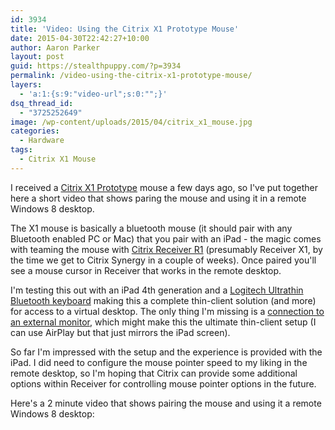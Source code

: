 ```yaml
---
id: 3934
title: 'Video: Using the Citrix X1 Prototype Mouse'
date: 2015-04-30T22:42:27+10:00
author: Aaron Parker
layout: post
guid: https://stealthpuppy.com/?p=3934
permalink: /video-using-the-citrix-x1-prototype-mouse/
layers:
  - 'a:1:{s:9:"video-url";s:0:"";}'
dsq_thread_id:
  - "3725252649"
image: /wp-content/uploads/2015/04/citrix_x1_mouse.jpg
categories:
  - Hardware
tags:
  - Citrix X1 Mouse
---
```

I received a [Citrix X1 Prototype](http://www.citrix.com/go/citrix-mouse.html) mouse a few days ago, so I've put together here a short video that shows paring the mouse and using it in a remote Windows 8 desktop.

The X1 mouse is basically a bluetooth mouse (it should pair with any Bluetooth enabled PC or Mac) that you pair with an iPad - the magic comes with teaming the mouse with [Citrix Receiver R1](https://itunes.apple.com/au/app/r1/id491797345?mt=8) (presumably Receiver X1, by the time we get to Citrix Synergy in a couple of weeks). Once paired you'll see a mouse cursor in Receiver that works in the remote desktop.

I'm testing this out with an iPad 4th generation and a [Logitech Ultrathin Bluetooth keyboard](http://www.logitech.com/en-au/product/ultrathin-keyboard-cover) making this a complete thin-client solution (and more) for access to a virtual desktop. The only thing I'm missing is a [connection to an external monitor](http://store.apple.com/au/product/MD826AM/A/lightning-digital-av-adapter), which might make this the ultimate thin-client setup (I can use AirPlay but that just mirrors the iPad screen).

So far I'm impressed with the setup and the experience is provided with the iPad. I did need to configure the mouse pointer speed to my liking in the remote desktop, so I'm hoping that Citrix can provide some additional options within Receiver for controlling mouse pointer options in the future.

Here's a 2 minute video that shows pairing the mouse and using it a remote Windows 8 desktop: